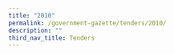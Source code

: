 ```yaml
---
title: "2010"
permalink: /government-gazette/tenders/2010/
description: ""
third_nav_title: Tenders
---
```

